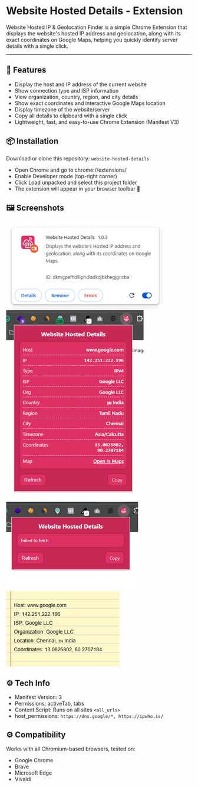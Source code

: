 # Website Hosted Details - Extension

Website Hosted IP & Geolocation Finder is a simple Chrome Extension that displays the website's hosted IP address and geolocation, along with its exact coordinates on Google Maps, helping you quickly identify server details with a single click.

---

## 🚀 Features
- Display the host and IP address of the current website 
- Show connection type and ISP information 
- View organization, country, region, and city details 
- Show exact coordinates and interactive Google Maps location
- Display timezone of the website/server
- Copy all details to clipboard with a single click
- Lightweight, fast, and easy-to-use Chrome Extension (Manifest V3)  

## 📦 Installation
Download or clone this repository: `website-hosted-details`
- Open Chrome and go to chrome://extensions/
- Enable Developer mode (top-right corner)
- Click Load unpacked and select this project folder
- The extension will appear in your browser toolbar 🎉

## 🖼️ Screenshots
![disabled](icons/screenshot_1.png)
![overview](icons/screenshot_2.png)
![enabled](icons/screenshot_3.png)
![enabled](icons/screenshot_4.png)

## ⚙️ Tech Info
- Manifest Version: 3
- Permissions: activeTab, tabs
- Content Script: Runs on all sites `<all_urls>`
- host_permissions: `https://dns.google/*, https://ipwho.is/`

## ⚙️ Compatibility
Works with all Chromium-based browsers, tested on:
- Google Chrome
- Brave
- Microsoft Edge
- Vivaldi